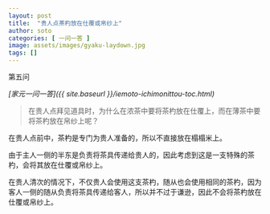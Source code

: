 ```yaml
---
layout: post
title:  "贵人点茶杓放在仕覆或帛纱上"
author: soto
categories: [ 一问一答 ]
image: assets/images/gyaku-laydown.jpg
tags: []
---
```


第五问

*[家元一问一答]({{ site.baseurl }}/iemoto-ichimonittou-toc.html)*

> 在贵人点拜见道具时，为什么在浓茶中要将茶杓放在仕覆上，而在薄茶中要将茶杓放在帛纱上呢？

在贵人点前中，茶杓是专门为贵人准备的，所以不直接放在榻榻米上。

由于主人一侧的半东是负责将茶具传递给贵人的，因此考虑到这是一支特殊的茶杓，会将其放在仕覆或帛纱上。

在贵人清次的情况下，不仅贵人会使用这支茶杓，随从也会使用相同的茶杓，因为客人一侧的随从负责将茶具传递给客人，所以并不过于谦逊，因此不会将茶杓放在仕覆或帛纱上。
